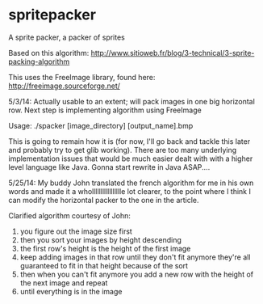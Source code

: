 spritepacker
============

A sprite packer, a packer of sprites

Based on this algorithm: http://www.sitioweb.fr/blog/3-technical/3-sprite-packing-algorithm

This uses the FreeImage library, found here: http://freeimage.sourceforge.net/

5/3/14: Actually usable to an extent; will pack images in one big horizontal row. Next step is implementing algorithm
        using FreeImage

Usage: ./spacker [image_directory] [output_name].bmp

This is going to remain how it is (for now, I'll go back and tackle this later and probably try to get glib working). There are too many underlying implementation issues that would be much easier dealt with with a higher level language like Java. Gonna start rewrite in Java ASAP....

5/25/14: My buddy John translated the french algorithm for me in his own words and made it a whollllllllllllllllle lot clearer, to the point where I think I can modify the horizontal packer to the one in the article.

Clarified algorithm courtesy of John:
1. you figure out the image size first
2. then you sort your images by height descending
3. the first row's height is the height of the first image
4. keep adding images in that row until they don't fit anymore
      they're all guaranteed to fit in that height
      because of the sort
5. then when you can't fit anymore
    you add a new row with the height of the next image
    and repeat
6. until everything is in the image
